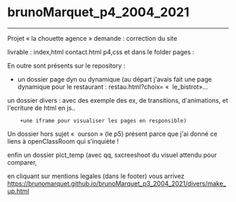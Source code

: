 # brunoMarquet_p4_2004_2021
------------------------
Projet « la chouette agence »
demande :
correction du site

livrable :
index,html
contact.html
p4,css
et dans le folder  pages :


En outre sont présents sur le repository :
- un dossier page dyn ou dynamique (au départ j'avais fait une page dynamique pour le restaurant :
restau.html?choix= «  le_bistrot»...

un dossier divers : avec des exemple des ex, de transitions, d'animations, et l'ecriture de html en js..

		+une iframe pour visualiser les pages en responsible)

Un dossier hors sujet «  ourson » (le p5) présent parce que j'ai donné ce liens à openClassRoom qui s’inquiète !

enfin un dossier pict_temp (avec qq, sxcreeshoot du visuel attendu pour comparer,


en cliquant sur mentions legales (dans le footer) vous arrivez 
https://brunomarquet.github.io/brunoMarquet_p3_2004_2021/divers/make_up.html
